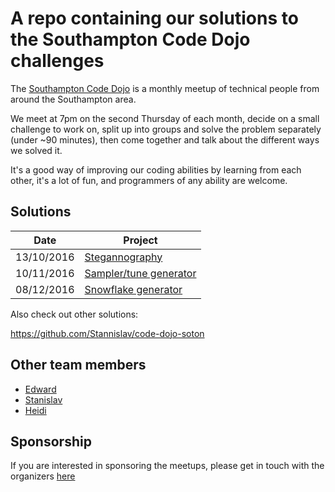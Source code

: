 # A repo containing our solutions to the Southampton Code Dojo challenges

The [Southampton Code Dojo][soton-dojo] is a monthly meetup of technical people from around the Southampton area.

We meet at 7pm on the second Thursday of each month, decide on a small challenge to work on, split
up into groups and solve the problem separately (under ~90 minutes), then come together and talk
about the different ways we solved it.

It's a good way of improving our coding abilities by learning from each other, it's a lot of fun,
and programmers of any ability are welcome.

## Solutions

|    Date    |                     Project                   |
| ---------- | --------------------------------------------- |
| 13/10/2016 | [Stegannography][steganography]               |
| 10/11/2016 | [Sampler/tune generator][note-generator] |    |
| 08/12/2016 | [Snowflake generator][snowflake-generator]    |

Also check out other solutions:

https://github.com/Stannislav/code-dojo-soton

## Other team members

- [Edward][Ed]
- [Stanislav][Stan]
- [Heidi][Heidi]


## Sponsorship

If you are interested in sponsoring the meetups, please get in touch with the organizers
[here][soton-dojo-sponsor]

[Ed]: https://github.com/tedigc
[Stan]: https://github.com/Stannislav
[Heidi]: https://github.com/adelaidaCreosteanu
[soton-dojo]: https://southamptoncodedojo.com/

[steganography]:       ./steganography/
[note-generator]:      ./note-generator/
[snowflake-generator]: ./snow_flake_generator/
[soton-dojo-sponsor]: https://southamptoncodedojo.com/pages/sponsorship
